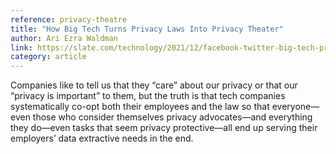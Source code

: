 ```yaml
---
reference: privacy-theatre
title: "How Big Tech Turns Privacy Laws Into Privacy Theater"
author: Ari Ezra Waldman
link: https://slate.com/technology/2021/12/facebook-twitter-big-tech-privacy-sham.html
category: article
---
```

Companies like to tell us that they “care” about our privacy or that our “privacy is important” to them, but the truth is that tech companies systematically co-opt both their employees and the law so that everyone—even those who consider themselves privacy advocates—and everything they do—even tasks that seem privacy protective—all end up serving their employers’ data extractive needs in the end.
